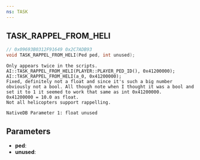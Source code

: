 ```yaml
---
ns: TASK
---
```

## TASK_RAPPEL_FROM_HELI

```c
// 0x09693B0312F91649 0x2C7ADB93
void TASK_RAPPEL_FROM_HELI(Ped ped, int unused);
```

```
Only appears twice in the scripts.  
AI::TASK_RAPPEL_FROM_HELI(PLAYER::PLAYER_PED_ID(), 0x41200000);  
AI::TASK_RAPPEL_FROM_HELI(a_0, 0x41200000);  
Fixed, definitely not a float and since it's such a big number obviously not a bool. All though note when I thought it was a bool and set it to 1 it seemed to work that same as int 0x41200000.  
0x41200000 = 10.0 as float.  
Not all helicopters support rappelling.  
```

```
NativeDB Parameter 1: float unused
```

## Parameters
* **ped**: 
* **unused**: 

